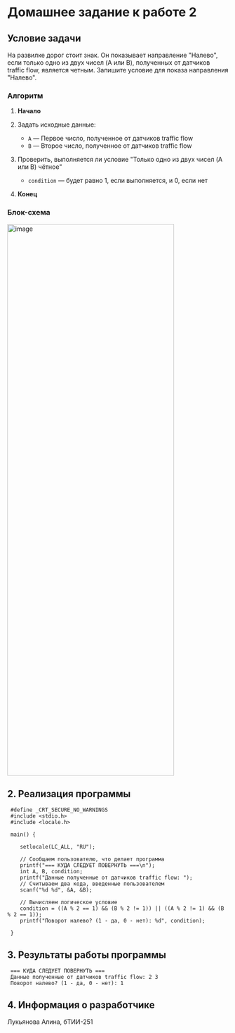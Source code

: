 # Домашнее задание к работе 2

## Условие задачи
На развилке дорог стоит знак. Он показывает направление "Налево", если только одно из двух чисел (A или B), полученных от датчиков traffic flow, является четным. Запишите условие для показа направления "Налево".

### Алгоритм
1. **Начало**
   
2. Задать исходные данные:
   - `A` — Первое число, полученное от датчиков traffic flow
   - `B` — Второе число, полученное от датчиков traffic flow
     
3. Проверить, выполняется ли условие "Только одно из двух чисел (A или B) чётное"
   - `condition` — будет равно 1, если выполняется, и 0, если нет
   
5. **Конец**

### Блок-схема

 [<img width="380" height="1254" alt="image" src="https://github.com/user-attachments/assets/7b98448c-4de5-457c-8803-6b326f07b3a9" />](lab_2_schema.png)


## 2. Реализация программы

<!-- Вставьте код программы-->
     #define _CRT_SECURE_NO_WARNINGS
     #include <stdio.h>
     #include <locale.h>
     
     main() {
     
     	setlocale(LC_ALL, "RU");
     
     	// Сообщаем пользователю, что делает программа
     	printf("=== КУДА СЛЕДУЕТ ПОВЕРНУТЬ ===\n");
     	int A, B, condition;
     	printf("Данные полученные от датчиков traffic flow: ");
     	// Считываем два кода, введенные пользователем
     	scanf("%d %d", &A, &B);
     
     	// Вычисляем логическое условие	
     	condition = ((A % 2 == 1) && (B % 2 != 1)) || ((A % 2 != 1) && (B % 2 == 1));
     	printf("Поворот налево? (1 - да, 0 - нет): %d", condition);
     
     }
  
## 3. Результаты работы программы

     === КУДА СЛЕДУЕТ ПОВЕРНУТЬ ===
     Данные полученные от датчиков traffic flow: 2 3
     Поворот налево? (1 - да, 0 - нет): 1

## 4. Информация о разработчике


Лукьянова Алина, бТИИ-251






